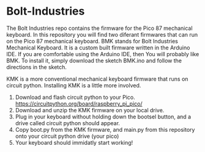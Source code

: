 # Bolt-Industries
The Bolt Industries repo contains the firmware for the Pico 87 mechanical keyboard. 
In this repository you will find two diferant firmwares that can run on the Pico 87 
mechanical keyboard. BMK stands for Bolt Industries Mechanical Keyboard. It is a 
custom built firmware written in the Arduino IDE. If you are comfortable using the 
Arduino IDE, then You will probably like BMK. To install it, simply download the 
sketch BMK.ino and follow the directions in the sketch. 

KMK is a more conventional mechanical keyboard firmware that runs on circuit python. 
Installing KMK is a little more involved.
1. Download and flash circuit python to your Pico. https://circuitpython.org/board/raspberry_pi_pico/
2. Download and unzip the KMK firmware on your local drive.
3. Plug in your keyboard without holding down the bootsel button, and a drive called circuit python should appear. 
4. Copy boot.py from the KMK firmware, and main.py from this repository onto your circuit python drive (your pico) 
5. Your keyboard should immidatly start working!

